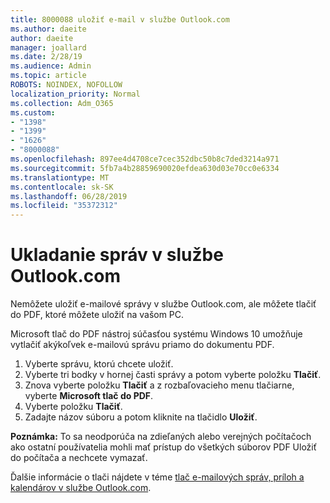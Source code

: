 ```yaml
---
title: 8000088 uložiť e-mail v službe Outlook.com
ms.author: daeite
author: daeite
manager: joallard
ms.date: 2/28/19
ms.audience: Admin
ms.topic: article
ROBOTS: NOINDEX, NOFOLLOW
localization_priority: Normal
ms.collection: Adm_O365
ms.custom:
- "1398"
- "1399"
- "1626"
- "8000088"
ms.openlocfilehash: 897ee4d4708ce7cec352dbc50b8c7ded3214a971
ms.sourcegitcommit: 5fb7a4b28859690020efdea630d03e70cc0e6334
ms.translationtype: MT
ms.contentlocale: sk-SK
ms.lasthandoff: 06/28/2019
ms.locfileid: "35372312"
---
```

# <a name="saving-messages-in-outlookcom"></a>Ukladanie správ v službe Outlook.com

Nemôžete uložiť e-mailové správy v službe Outlook.com, ale môžete tlačiť do PDF, ktoré môžete uložiť na vašom PC.

Microsoft tlač do PDF nástroj súčasťou systému Windows 10 umožňuje vytlačiť akýkoľvek e-mailovú správu priamo do dokumentu PDF.

1. Vyberte správu, ktorú chcete uložiť.
2. Vyberte tri bodky v hornej časti správy a potom vyberte položku **Tlačiť**.
3. Znova vyberte položku **Tlačiť** a z rozbaľovacieho menu tlačiarne, vyberte **Microsoft tlač do PDF**.
4. Vyberte položku **Tlačiť**.
5. Zadajte názov súboru a potom kliknite na tlačidlo **Uložiť**.

**Poznámka:** To sa neodporúča na zdieľaných alebo verejných počítačoch ako ostatní používatelia mohli mať prístup do všetkých súborov PDF Uložiť do počítača a nechcete vymazať.

Ďalšie informácie o tlači nájdete v téme [tlač e-mailových správ, príloh a kalendárov v službe Outlook.com](https://support.office.com/article/c835b8e5-b310-4cab-ac15-b6eb95149855).